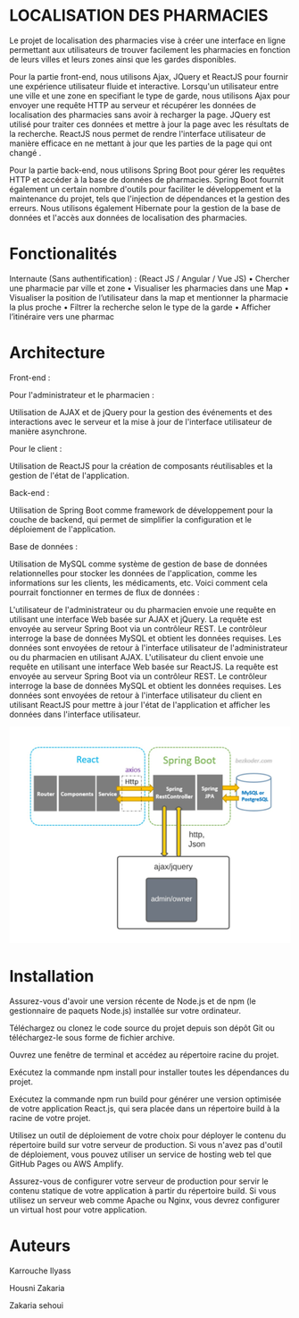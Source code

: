 # LOCALISATION DES PHARMACIES
Le projet de localisation des pharmacies vise à créer une interface en ligne permettant aux utilisateurs de trouver facilement les pharmacies en fonction de leurs villes et leurs zones ainsi que les gardes disponibles.

Pour la partie front-end, nous utilisons Ajax, JQuery et ReactJS pour fournir une expérience utilisateur fluide et interactive. Lorsqu'un utilisateur entre une ville et une zone en specifiant le type de garde, nous utilisons Ajax pour envoyer une requête HTTP au serveur et récupérer les données de localisation des pharmacies sans avoir à recharger la page. JQuery est utilisé pour traiter ces données et mettre à jour la page avec les résultats de la recherche. ReactJS nous permet de rendre l'interface utilisateur de manière efficace en ne mettant à jour que les parties de la page qui ont changé .

Pour la partie back-end, nous utilisons Spring Boot pour gérer les requêtes HTTP et accéder à la base de données de pharmacies. Spring Boot fournit également un certain nombre d'outils pour faciliter le développement et la maintenance du projet, tels que l'injection de dépendances et la gestion des erreurs. Nous utilisons également Hibernate pour la gestion de la base de données et l'accès aux données de localisation des pharmacies.

# Fonctionalités
Internaute (Sans authentification) : (React JS / Angular / Vue JS)
• Chercher une pharmacie par ville et zone
• Visualiser les pharmacies dans une Map
• Visualiser la position de l’utilisateur dans la map et mentionner la pharmacie la plus proche
• Filtrer la recherche selon le type de la garde
• Afficher l’itinéraire vers une pharmac

# Architecture
Front-end :

Pour l'administrateur et le pharmacien :

Utilisation de AJAX et de jQuery pour la gestion des événements et des interactions avec le serveur et la mise à jour de l'interface utilisateur de manière asynchrone.

Pour le client :

Utilisation de ReactJS pour la création de composants réutilisables et la gestion de l'état de l'application.

Back-end :

Utilisation de Spring Boot comme framework de développement pour la couche de backend, qui permet de simplifier la configuration et le déploiement de l'application.

Base de données :

Utilisation de MySQL comme système de gestion de base de données relationnelles pour stocker les données de l'application, comme les informations sur les clients, les médicaments, etc.
Voici comment cela pourrait fonctionner en termes de flux de données :

L'utilisateur de l'administrateur ou du pharmacien envoie une requête en utilisant une interface Web basée sur AJAX et jQuery.
La requête est envoyée au serveur Spring Boot via un contrôleur REST.
Le contrôleur interroge la base de données MySQL et obtient les données requises.
Les données sont envoyées de retour à l'interface utilisateur de l'administrateur ou du pharmacien en utilisant AJAX.
L'utilisateur du client envoie une requête en utilisant une interface Web basée sur ReactJS.
La requête est envoyée au serveur Spring Boot via un contrôleur REST.
Le contrôleur interroge la base de données MySQL et obtient les données requises.
Les données sont envoyées de retour à l'interface utilisateur du client en utilisant ReactJS pour mettre à jour l'état de l'application et afficher les données dans l'interface utilisateur.


![App Screenshot](https://github.com/Ilyasskarrouche/hh/blob/master/a.jpeg?raw=true)


# Installation

Assurez-vous d'avoir une version récente de Node.js et de npm (le gestionnaire de paquets Node.js) installée sur votre ordinateur.

Téléchargez ou clonez le code source du projet depuis son dépôt Git ou téléchargez-le sous forme de fichier archive.

Ouvrez une fenêtre de terminal et accédez au répertoire racine du projet.

Exécutez la commande npm install pour installer toutes les dépendances du projet.

Exécutez la commande npm run build pour générer une version optimisée de votre application React.js, qui sera placée dans un répertoire build à la racine de votre projet.

Utilisez un outil de déploiement de votre choix pour déployer le contenu du répertoire build sur votre serveur de production. Si vous n'avez pas d'outil de déploiement, vous pouvez utiliser un service de hosting web tel que GitHub Pages ou AWS Amplify.

Assurez-vous de configurer votre serveur de production pour servir le contenu statique de votre application à partir du répertoire build. Si vous utilisez un serveur web comme Apache ou Nginx, vous devrez configurer un virtual host pour votre application.

# Auteurs

Karrouche Ilyass

Housni Zakaria 

Zakaria sehoui
